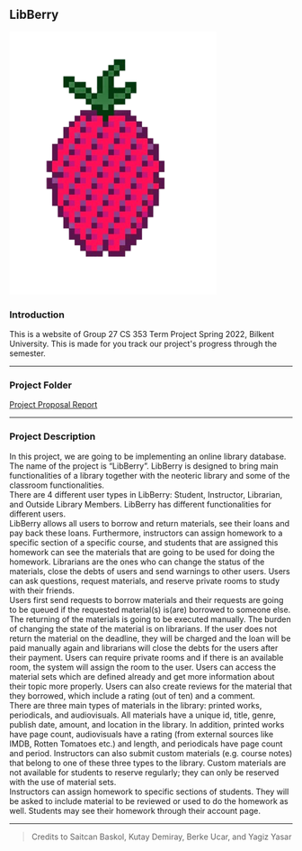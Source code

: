 ## LibBerry
![](https://github.com/yagizyasar/LibBerry/blob/main/Libbery%5B1674%5D.png)
### Introduction
This is a website of Group 27 CS 353 Term Project Spring 2022, Bilkent University. This is made for you track our project's progress through the semester.

****

### Project Folder
[Project Proposal Report](https://drive.google.com/file/d/1mABg5RuekYhEWTyY5PM72-ovcYbgtJt8/view?usp=sharing)

****

### Project Description
In this project, we are going to be implementing an online library database. The name of the project is “LibBerry”. LibBerry is designed to bring main functionalities of a library together with the neoteric library and some of the classroom functionalities. <br /> 
There are 4 different user types in LibBerry: Student, Instructor, Librarian, and Outside Library Members. LibBerry has different functionalities for different users. <br />
LibBerry allows all users to borrow and return materials, see their loans and pay back these loans. Furthermore, instructors can assign homework to a specific section of a specific course, and students that are assigned this homework can see the materials that are going to be used for doing the homework. Librarians are the ones who can change the status of the materials, close the debts of users and send warnings to other users. Users can ask questions, request materials, and reserve private rooms to study with their friends. <br />
Users first send requests to borrow materials and their requests are going to be queued if the requested material(s) is(are) borrowed to someone else. The returning of the materials is going to be executed manually. The burden of changing the state of the material is on librarians. If the user does not return the material on the deadline, they will be charged and the loan will be paid manually again and librarians will close the debts for the users after their payment. Users can require private rooms and if there is an available room, the system will assign the room to the user. Users can access the material sets which are defined already and get more information about their topic more properly. Users can also create reviews for the material that they borrowed, which include a rating (out of ten) and a comment. <br />
  There are three main types of materials in the library: printed works, periodicals, and audiovisuals. All materials have a unique id, title, genre, publish date, amount, and location in the library. In addition, printed works have page count, audiovisuals have a rating (from external sources like IMDB, Rotten Tomatoes etc.) and length, and periodicals have page count and period. Instructors can also submit custom materials (e.g. course notes) that belong to one of these three types to the library. Custom materials are not available for students to reserve regularly; they can only be reserved with the use of material sets. <br />
Instructors can assign homework to specific sections of students. They will be asked to include material to be reviewed or used to do the homework as well. Students may see their homework through their account page. <br />


****

> Credits to Saitcan Baskol, Kutay Demiray, Berke Ucar, and Yagiz Yasar

